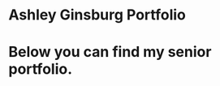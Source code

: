 # Ashley Ginsburg Portfolio

<!DOCTYPE html>
<html>
<body>
<h1>Below you can find my senior portfolio. </h1>
</body>
</html>


